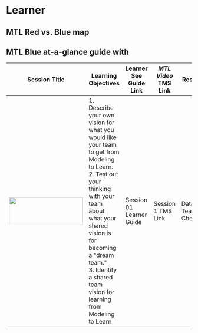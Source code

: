 # Learner

## MTL Red vs. Blue map

## MTL Blue at-a-glance guide with

**Session Title** | **Learning Objectives** | **Learner See Guide Link** | ***MTL Video* TMS Link** | **Resources**
--- | --- | --- | --- | --- 
| <img src = "https://user-images.githubusercontent.com/31089501/96946639-b7b97780-1495-11eb-9990-c2dcd923e826.png" width = "200" height = "75"> | 1. Describe your own vision for what you would like your team to get from Modeling to Learn. <br/> 2. Test out your thinking with your team about what your shared vision is for becoming a "dream team." <br/> 3. Identify a shared team vision for learning from Modeling to Learn | Session 01 Learner Guide | Session 1 TMS Link| Data UI <br/> Teams Cheatsheet


